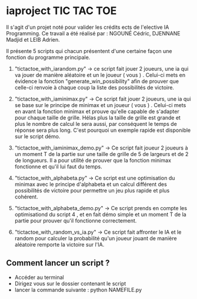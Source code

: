 # iaproject TIC TAC TOE

Il s'agit d'un projet noté pour valider les crédits ects de l'elective IA Programming. 
Ce travail a été réalisé par : NGOUNÉ Cédric, DJENNANE Madjid et LEIB Adrien.

Il présente 5 scripts qui chacun présentent d'une certaine façon une fonction du programme principale.

1) "tictactoe_with_iarandom.py" -> ce script fait jouer 2 joueurs, une ia qui va jouer de manière aléatoire et un le joueur ( vous ) . Celui-ci mets en évidence la fonction "generate_win_possibility" afin de prouver que celle-ci renvoie à chaque coup la liste des possibilités de victoire.

2) "tictactoe_with_iaminimax.py" -> Ce script fait jouer 2 joueurs, une ia qui se base sur le principe de minimax et un joueur ( vous ) . Celui-ci mets en avant la fonction minimax et prouve qu'elle capable de s'adapter pour chaque taille de grille. Hélas plus la taille de grille est grande et plus le nombre de calcul le sera aussi, par conséquent le temps de réponse sera plus long. C'est pourquoi un exemple rapide est disponible sur le script démo. 

3) "tictactoe_with_iaminimax_demo.py" -> Ce script fait joueur 2 joueurs à un moment T de la partie sur une taille de grille de 5 de largeurs et de 2 de longueurs. Il a pour utilité de prouver que la fonction minimax fonctionne et qu'il lui faut du temps.

4) "tictactoe_with_alphabeta.py" -> Ce script est une optimisation du minimax avec le principe d'alphabeta et un calcul différent des possibilités de victoire pour permettre un jeu plus rapide et plus cohérent.


5) "tictactoe_with_alphabeta_demo.py" -> Ce script prends en compte les optimisationd du script 4 , et en fait démo simple et un moment T de la partie pour prouver qu'il fonctionne correctement.


6) "tictactoe_with_random_vs_ia.py" -> Ce script fait affronter le IA et le random pour calculer la probabilité qu'un joueur jouant de manière aléatoire remporte la victoire sur l'IA.


## Comment lancer un script ?
- Accéder au terminal
- Dirigez vous sur le dossier contenant le script
- lancer la commande suivante : python NAMEFILE.py